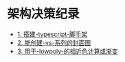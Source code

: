 # 架构决策纪录

* [1. 搭建-typescript-脚手架](0001-搭建-typescript-脚手架.md)
* [2. 能创建-vs-系列的封面图](0002-能创建-vs-系列的封面图.md)
* [3. 用于-lowpoly-的相近色计算或渐变](0003-用于-lowpoly-的相近色计算或渐变.md)